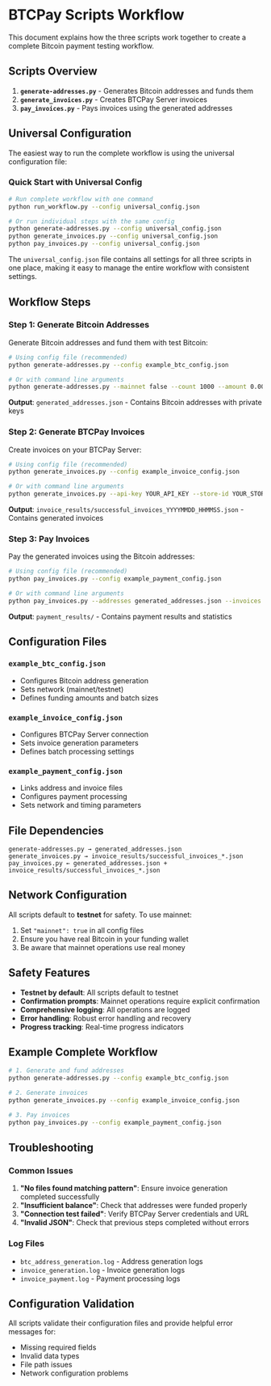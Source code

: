 # BTCPay Scripts Workflow

This document explains how the three scripts work together to create a complete Bitcoin payment testing workflow.

## Scripts Overview

1. **`generate-addresses.py`** - Generates Bitcoin addresses and funds them
2. **`generate_invoices.py`** - Creates BTCPay Server invoices
3. **`pay_invoices.py`** - Pays invoices using the generated addresses

## Universal Configuration

The easiest way to run the complete workflow is using the universal configuration file:

### Quick Start with Universal Config

```bash
# Run complete workflow with one command
python run_workflow.py --config universal_config.json

# Or run individual steps with the same config
python generate-addresses.py --config universal_config.json
python generate_invoices.py --config universal_config.json
python pay_invoices.py --config universal_config.json
```

The `universal_config.json` file contains all settings for all three scripts in one place, making it easy to manage the entire workflow with consistent settings.

## Workflow Steps

### Step 1: Generate Bitcoin Addresses

Generate Bitcoin addresses and fund them with test Bitcoin:

```bash
# Using config file (recommended)
python generate-addresses.py --config example_btc_config.json

# Or with command line arguments
python generate-addresses.py --mainnet false --count 1000 --amount 0.001
```

**Output**: `generated_addresses.json` - Contains Bitcoin addresses with private keys

### Step 2: Generate BTCPay Invoices

Create invoices on your BTCPay Server:

```bash
# Using config file (recommended)
python generate_invoices.py --config example_invoice_config.json

# Or with command line arguments
python generate_invoices.py --api-key YOUR_API_KEY --store-id YOUR_STORE_ID --count 1000
```

**Output**: `invoice_results/successful_invoices_YYYYMMDD_HHMMSS.json` - Contains generated invoices

### Step 3: Pay Invoices

Pay the generated invoices using the Bitcoin addresses:

```bash
# Using config file (recommended)
python pay_invoices.py --config example_payment_config.json

# Or with command line arguments
python pay_invoices.py --addresses generated_addresses.json --invoices "invoice_results/successful_invoices_*.json"
```

**Output**: `payment_results/` - Contains payment results and statistics

## Configuration Files

### `example_btc_config.json`
- Configures Bitcoin address generation
- Sets network (mainnet/testnet)
- Defines funding amounts and batch sizes

### `example_invoice_config.json`
- Configures BTCPay Server connection
- Sets invoice generation parameters
- Defines batch processing settings

### `example_payment_config.json`
- Links address and invoice files
- Configures payment processing
- Sets network and timing parameters

## File Dependencies

```
generate-addresses.py → generated_addresses.json
generate_invoices.py → invoice_results/successful_invoices_*.json
pay_invoices.py ← generated_addresses.json + invoice_results/successful_invoices_*.json
```

## Network Configuration

All scripts default to **testnet** for safety. To use mainnet:

1. Set `"mainnet": true` in all config files
2. Ensure you have real Bitcoin in your funding wallet
3. Be aware that mainnet operations use real money

## Safety Features

- **Testnet by default**: All scripts default to testnet
- **Confirmation prompts**: Mainnet operations require explicit confirmation
- **Comprehensive logging**: All operations are logged
- **Error handling**: Robust error handling and recovery
- **Progress tracking**: Real-time progress indicators

## Example Complete Workflow

```bash
# 1. Generate and fund addresses
python generate-addresses.py --config example_btc_config.json

# 2. Generate invoices
python generate_invoices.py --config example_invoice_config.json

# 3. Pay invoices
python pay_invoices.py --config example_payment_config.json
```

## Troubleshooting

### Common Issues

1. **"No files found matching pattern"**: Ensure invoice generation completed successfully
2. **"Insufficient balance"**: Check that addresses were funded properly
3. **"Connection test failed"**: Verify BTCPay Server credentials and URL
4. **"Invalid JSON"**: Check that previous steps completed without errors

### Log Files

- `btc_address_generation.log` - Address generation logs
- `invoice_generation.log` - Invoice generation logs  
- `invoice_payment.log` - Payment processing logs

## Configuration Validation

All scripts validate their configuration files and provide helpful error messages for:
- Missing required fields
- Invalid data types
- File path issues
- Network configuration problems

